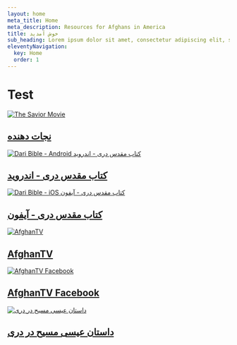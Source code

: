```yaml
---
layout: home
meta_title: Home
meta_description: Resources for Afghans in America
title: خوش آمدید
sub_heading: Lorem ipsum dolor sit amet, consectetur adipiscing elit, sed do eiusmod tempor incididunt ut labore et dolore magna aliqua. Vitae aliquet nec ullamcorper sit amet risus nullam eget felis. Adipiscing diam donec adipiscing tristique.
eleventyNavigation:
  key: Home
  order: 1
---
```


<h1>Test</h1>

<div class="posts inner box-grid">
  <article class="card">
    <a class="box-block" href="https://bit.ly/TheSaviorDari">
      <img class="card-image" data-src="/images/The_Savior.jpg" alt="The Savior Movie">
    </a>

  <div class="card-content pt-700 pb-900 pl-300 pr-300">
    <h2><a class="card-title-link color-white weight-regular hover-color-secondary" href="https://bit.ly/TheSaviorDari">نجات دهنده</a></h2> 
  </div>
</article>

<article class="card">
    <a class="box-block" href="https://bit.ly/DariBibleAndroid">
      <img class="card-image" data-src="/images/DariBibleAndroidLogo.png" alt="Dari Bible - Android کتاب مقدس دری - اندروید">
    </a>

  <div class="card-content pt-700 pb-900 pl-300 pr-300">
    <h2><a class="card-title-link color-white weight-regular hover-color-secondary" href="https://bit.ly/DariBibleAndroid">کتاب مقدس دری - اندروید</a></h2> 
  </div>
</article>

<article class="card">
    <a class="box-block" href="https://bit.ly/DariBibleApple">
      <img class="card-image" data-src="/images/DariBibleiOSLogo.png" alt="Dari Bible - iOS کتاب مقدس دری - آیفون">
    </a>

  <div class="card-content pt-700 pb-900 pl-300 pr-300">
    <h2><a class="card-title-link color-white weight-regular hover-color-secondary" href="https://bit.ly/DariBibleApple">کتاب مقدس دری - آیفون</a></h2> 
  </div>
</article>

<article class="card">
    <a class="box-block" href="https://bit.ly/AfghanTV">
      <img class="card-image" data-src="/images/afghantv.jpg" alt="AfghanTV">
    </a>

  <div class="card-content pt-700 pb-900 pl-300 pr-300">
    <h2><a class="card-title-link color-white weight-regular hover-color-secondary" href="https://bit.ly/AfghanTV">AfghanTV</a></h2> 
  </div>
</article>

<article class="card">
    <a class="box-block" href="https://bit.ly/AfghanTVfb">
      <img class="card-image" data-src="/images/afghantvFacebook.jpg" alt="AfghanTV Facebook">
    </a>

  <div class="card-content pt-700 pb-900 pl-300 pr-300">
    <h2><a class="card-title-link color-white weight-regular hover-color-secondary" href="https://bit.ly/AfghanTVfb">AfghanTV Facebook</a></h2> 
  </div>
</article>

<article class="card">
    <a class="box-block" href="https://bit.ly/JFilmDari">
      <img class="card-image" data-src="/images/jfilm.jpg" alt="داستان عیسی مسیح در دری">
    </a>

  <div class="card-content pt-700 pb-900 pl-300 pr-300">
    <h2><a class="card-title-link color-white weight-regular hover-color-secondary" href="https://bit.ly/JFilmDari">داستان عیسی مسیح در دری</a></h2> 
  </div>
</article>
</div>